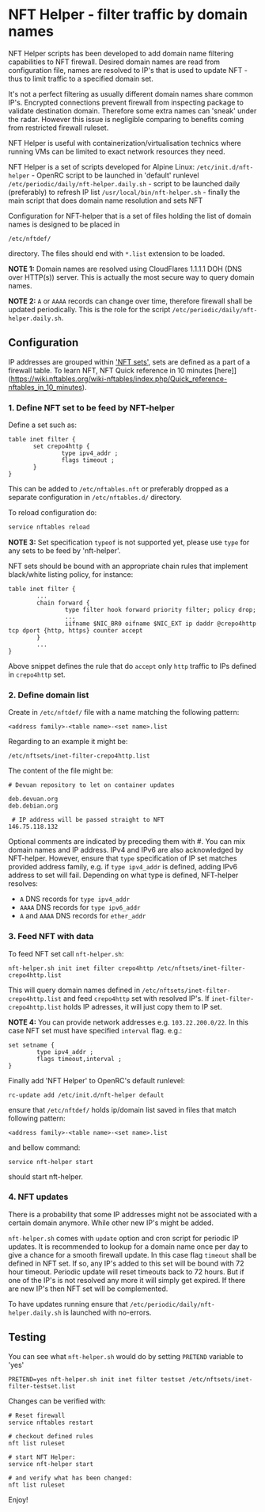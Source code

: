 # NFT Helper - filter traffic by domain names
NFT Helper scripts has been developed to add domain name filtering capabilities to NFT firewall.
Desired domain names are read from configuration file, names are resolved to IP's that is used to
update NFT - thus to limit traffic to a specified domain set.

It's not a perfect filtering as usually different domain names share common IP's. Encrypted connections prevent firewall from inspecting package to validate destination domain. Therefore some extra names can 'sneak' under the radar. However this issue is negligible comparing to benefits coming from restricted firewall ruleset.

NFT Helper is useful with containerization/virtualisation technics where running VMs can be limited to exact network resources they need.

NFT Helper is a set of scripts developed for Alpine Linux:
`/etc/init.d/nft-helper` - OpenRC script to be launched in 'default' runlevel
`/etc/periodic/daily/nft-helper.daily.sh` - script to be launched daily (preferably) to refresh IP list
`/usr/local/bin/nft-helper.sh` - finally the main script that does domain name resolution and sets NFT

Configuration for NFT-helper that is a set of files holding the list of domain names is designed to be placed in
```
/etc/nftdef/
```
directory. The files should end with `*.list` extension to be loaded.


**NOTE 1:**
Domain names are resolved using CloudFlares 1.1.1.1 DOH (DNS over HTTP(s)) server. This is actually the most secure way to query domain names.


**NOTE 2:**
`A` or `AAAA` records can change over time, therefore firewall shall be updated periodically. This is the role for the script `/etc/periodic/daily/nft-helper.daily.sh`.

## Configuration
IP addresses are grouped within ['NFT sets'](https://wiki.nftables.org/wiki-nftables/index.php/Sets), sets are defined as a part of a firewall table. To learn NFT, NFT Quick reference in 10 minutes [here]](https://wiki.nftables.org/wiki-nftables/index.php/Quick_reference-nftables_in_10_minutes).

### 1. Define NFT set to be feed by NFT-helper
Define a set such as:

```
table inet filter {
       set crepo4http {
               type ipv4_addr ;
               flags timeout ;
       }
}
```
This can be added to `/etc/nftables.nft` or preferably dropped as a separate configuration in `/etc/nftables.d/` directory.

To reload configuration do:
```bash
service nftables reload
```

**NOTE 3:**
Set specification `typeof` is not supported yet, please use `type` for any sets to be feed by 'nft-helper'.

NFT sets should be bound with an appropriate chain rules that implement black/white listing policy, for instance:
```
table inet filter {
        ...
        chain forward {
                type filter hook forward priority filter; policy drop;
                ...
                iifname $NIC_BR0 oifname $NIC_EXT ip daddr @crepo4http tcp dport {http, https} counter accept
        }
        ...
}
```
Above snippet defines the rule that do `accept` only `http` traffic to IPs defined in `crepo4http` set.

### 2. Define domain list

Create in `/etc/nftdef/` file with a name matching the following pattern:
```
<address family>-<table name>-<set name>.list
```

Regarding to an example it might be:
```
/etc/nftsets/inet-filter-crepo4http.list
```

The content of the file might be:
```
# Devuan repository to let on container updates

deb.devuan.org
deb.debian.org

 # IP address will be passed straight to NFT
146.75.118.132
```

Optional comments are indicated by preceding them with \#. You can mix domain names and IP address.
IPv4 and IPv6 are also acknowledged by NFT-helper.
However, ensure that `type` specification of IP set matches provided address family, e.g. if `type ipv4_addr` is defined, adding IPv6 address to set will fail.
Depending on what type is defined, NFT-helper resolves:

* `A` DNS records for `type ipv4_addr`
* `AAAA` DNS records for `type ipv6_addr`
* `A` and `AAAA` DNS records for `ether_addr`

### 3. Feed NFT with data

To feed NFT set call `nft-helper.sh`:
```
nft-helper.sh init inet filter crepo4http /etc/nftsets/inet-filter-crepo4http.list
```
This will query domain names defined in `/etc/nftsets/inet-filter-crepo4http.list` and feed `crepo4http` set with resolved IP's.
If `inet-filter-crepo4http.list` holds IP adresses, it will just copy them to IP set.

**NOTE 4:**
You can provide network addresses e.g. `103.22.200.0/22`. In this case NFT set must have specified `interval` flag. e.g.:
```
set setname {
        type ipv4_addr ;
        flags timeout,interval ;
}
```

Finally add 'NFT Helper' to OpenRC's default runlevel:
```
rc-update add /etc/init.d/nft-helper default
```
ensure that `/etc/nftdef/` holds ip/domain list saved in files that match following pattern:
```
<address family>-<table name>-<set name>.list
```
and bellow command:
```
service nft-helper start
```
should start nft-helper.

### 4. NFT updates

There is a probability that some IP addresses might not be associated with a certain domain anymore.
While other new IP's might be added.

`nft-helper.sh` comes with `update` option and cron script for periodic IP updates. It is recommended to
lookup for a domain name once per day to give a chance for a smooth firewall update.
In this case flag `timeout` shall be defined in NFT set.
If so, any IP's added to this set will be bound with 72 hour timeout. Periodic update will reset timeouts
back to 72 hours. But if one of the IP's is not resolved any more it will simply get expired. If there
are new IP's then NFT set will be complemented.

To have updates running ensure that `/etc/periodic/daily/nft-helper.daily.sh` is launched with no-errors.


## Testing
You can see what `nft-helper.sh` would do by setting `PRETEND` variable to 'yes'
```
PRETEND=yes nft-helper.sh init inet filter testset /etc/nftsets/inet-filter-testset.list
```
Changes can be verified with:
```
# Reset firewall
service nftables restart

# checkout defined rules
nft list ruleset

# start NFT Helper:
service nft-helper start

# and verify what has been changed:
nft list ruleset
```

Enjoy!
